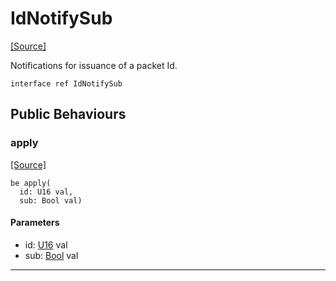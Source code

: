 # IdNotifySub
<span class="source-link">[[Source]](src/mqtt-idIssuer/idIssuer.md#L-0-5)</span>

Notifications for issuance of a packet Id.


```pony
interface ref IdNotifySub
```

## Public Behaviours

### apply
<span class="source-link">[[Source]](src/mqtt-idIssuer/idIssuer.md#L-0-9)</span>


```pony
be apply(
  id: U16 val,
  sub: Bool val)
```
#### Parameters

*   id: [U16](builtin-U16.md) val
*   sub: [Bool](builtin-Bool.md) val

---

